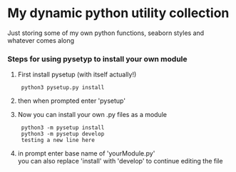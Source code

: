 # My dynamic python utility collection

Just storing some of my own python functions, seaborn styles and whatever comes along


### Steps for using pysetyp to install your own module  

1. First install pysetup (with itself actually!)  

        python3 pysetup.py install  

2. then when prompted enter 'pysetup'  
3. Now you can install your own .py files as a module  

        python3 -m pysetup install  
        python3 -m pysetup develop  
        testing a new line here

4. in prompt enter base name of 'yourModule.py'  
you can also replace 'install' with 'develop' to continue editing the file  
